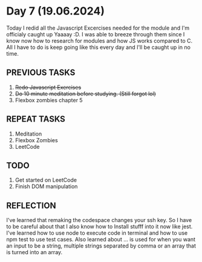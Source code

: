 # Day 7 (19.06.2024)

Today I redid all the Javascript Excercises needed for the module and I'm officialy caught up Yaaaay :D. I was able to breeze through them since I know now how to research for modules and how JS works compared to C. All I have to do is keep going like this every day and I'll be caught up in no time.

## PREVIOUS TASKS

1. ~~Redo Javascript Exercises~~
2. ~~Do 10 minute meditation before studying. (Still forgot lol)~~
3. Flexbox zombies chapter 5

## REPEAT TASKS

1. Meditation
2. Flexbox Zombies
3. LeetCode

## TODO

1. Get started on LeetCode
2. Finish DOM manipulation

## REFLECTION

I've learned that remaking the codespace changes your ssh key. So I have to be careful about that I also know how to Install stufff into it now like jest. I've learned how to use node to execute code in terminal and how to use npm test to use test cases. Also learned about ... is used for when you want an input to be a string, multiple strings separated by comma or an array that is turned into an array.
